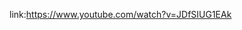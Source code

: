 
link:https://www.youtube.com/watch?v=JDfSIUG1EAk
<!--
**slapgist/slapgist** is a ✨ _special_ ✨ repository because its `README.md` (this file) appears on your GitHub profile.

Here are some ideas to get you started:
